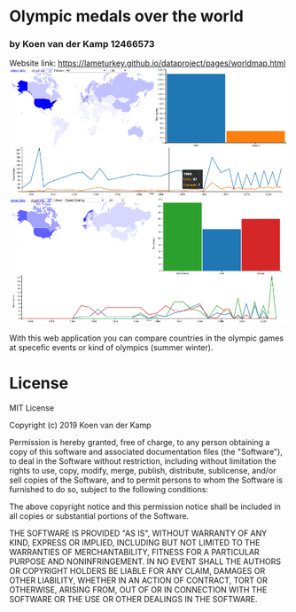 # Olympic medals over the world
### by Koen van der Kamp 12466573

Website link: https://lameturkey.github.io/dataproject/pages/worldmap.html
![Screenshot1](docs/Screenshot1.png)![Screenshot2](docs/Screenshot2.png)

With this web application you can compare countries in the olympic games at specefic events or kind of olympics (summer winter).

# License
MIT License

Copyright (c) 2019 Koen van der Kamp

Permission is hereby granted, free of charge, to any person obtaining a copy
of this software and associated documentation files (the "Software"), to deal
in the Software without restriction, including without limitation the rights
to use, copy, modify, merge, publish, distribute, sublicense, and/or sell
copies of the Software, and to permit persons to whom the Software is
furnished to do so, subject to the following conditions:

The above copyright notice and this permission notice shall be included in all
copies or substantial portions of the Software.

THE SOFTWARE IS PROVIDED "AS IS", WITHOUT WARRANTY OF ANY KIND, EXPRESS OR
IMPLIED, INCLUDING BUT NOT LIMITED TO THE WARRANTIES OF MERCHANTABILITY,
FITNESS FOR A PARTICULAR PURPOSE AND NONINFRINGEMENT. IN NO EVENT SHALL THE
AUTHORS OR COPYRIGHT HOLDERS BE LIABLE FOR ANY CLAIM, DAMAGES OR OTHER
LIABILITY, WHETHER IN AN ACTION OF CONTRACT, TORT OR OTHERWISE, ARISING FROM,
OUT OF OR IN CONNECTION WITH THE SOFTWARE OR THE USE OR OTHER DEALINGS IN THE
SOFTWARE.
